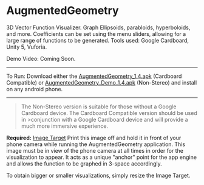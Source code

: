 # AugmentedGeometry


3D Vector Function Visualizer. Graph Ellipsoids, parabloids, hyperboloids, and more. Coefficients can be set using the menu sliders, allowing for a large range of functions to be generated. Tools used: Google Cardboard, Unity 5, Vuforia.


Demo Video: Coming Soon.
***
To Run: Download either the [AugmentedGeometry_1.4.apk](https://github.com/WxnChen11/AugmentedR/blob/master/AugmentedGeometry_1.4.apk?raw=true) (Cardboard Compatible) or [AugmentedGeometry_Demo_1.4.apk](https://github.com/WxnChen11/AugmentedR/blob/master/AugmentedGeometry_Demo_1.4.apk?raw=true) (Non-Stereo) and install on any android phone. 
***
>The Non-Stereo version is suitable for those without a Google Cardboard device. The Cardboard Compatible version should be used in >conjunction with a Google Cardboard device and will provide a much more immersive experience.

**Required:** [Image Target](https://raw.githubusercontent.com/WxnChen11/AugmentedR/master/Image_Target.PNG) Print this image off and hold it in front of your phone camera while running the AugmentedGeometry application. This image must be in view of the phone camera at all times in order for the visualization to appear. It acts as a unique "anchor" point for the app engine and allows the function to be graphed in 3-space accordingly. 

To obtain bigger or smaller visualizations, simply resize the Image Target.
